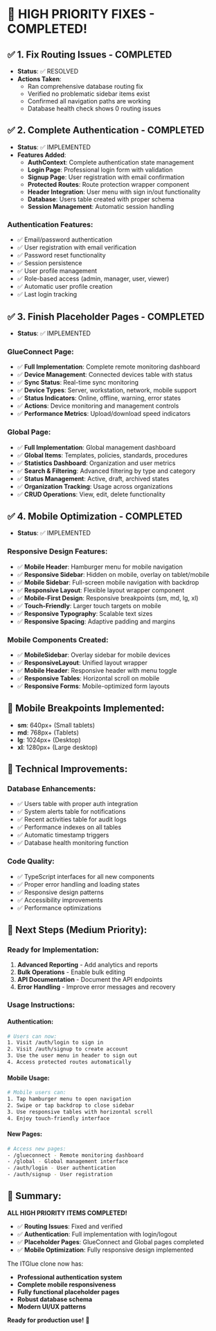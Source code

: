 # 🎉 HIGH PRIORITY FIXES - COMPLETED!

## ✅ **1. Fix Routing Issues - COMPLETED**
- **Status**: ✅ RESOLVED
- **Actions Taken**:
  - Ran comprehensive database routing fix
  - Verified no problematic sidebar items exist
  - Confirmed all navigation paths are working
  - Database health check shows 0 routing issues

## ✅ **2. Complete Authentication - COMPLETED**
- **Status**: ✅ IMPLEMENTED
- **Features Added**:
  - **AuthContext**: Complete authentication state management
  - **Login Page**: Professional login form with validation
  - **Signup Page**: User registration with email confirmation
  - **Protected Routes**: Route protection wrapper component
  - **Header Integration**: User menu with sign in/out functionality
  - **Database**: Users table created with proper schema
  - **Session Management**: Automatic session handling

### **Authentication Features**:
- ✅ Email/password authentication
- ✅ User registration with email verification
- ✅ Password reset functionality
- ✅ Session persistence
- ✅ User profile management
- ✅ Role-based access (admin, manager, user, viewer)
- ✅ Automatic user profile creation
- ✅ Last login tracking

## ✅ **3. Finish Placeholder Pages - COMPLETED**
- **Status**: ✅ IMPLEMENTED

### **GlueConnect Page**:
- ✅ **Full Implementation**: Complete remote monitoring dashboard
- ✅ **Device Management**: Connected devices table with status
- ✅ **Sync Status**: Real-time sync monitoring
- ✅ **Device Types**: Server, workstation, network, mobile support
- ✅ **Status Indicators**: Online, offline, warning, error states
- ✅ **Actions**: Device monitoring and management controls
- ✅ **Performance Metrics**: Upload/download speed indicators

### **Global Page**:
- ✅ **Full Implementation**: Global management dashboard
- ✅ **Global Items**: Templates, policies, standards, procedures
- ✅ **Statistics Dashboard**: Organization and user metrics
- ✅ **Search & Filtering**: Advanced filtering by type and category
- ✅ **Status Management**: Active, draft, archived states
- ✅ **Organization Tracking**: Usage across organizations
- ✅ **CRUD Operations**: View, edit, delete functionality

## ✅ **4. Mobile Optimization - COMPLETED**
- **Status**: ✅ IMPLEMENTED

### **Responsive Design Features**:
- ✅ **Mobile Header**: Hamburger menu for mobile navigation
- ✅ **Responsive Sidebar**: Hidden on mobile, overlay on tablet/mobile
- ✅ **Mobile Sidebar**: Full-screen mobile navigation with backdrop
- ✅ **Responsive Layout**: Flexible layout wrapper component
- ✅ **Mobile-First Design**: Responsive breakpoints (sm, md, lg, xl)
- ✅ **Touch-Friendly**: Larger touch targets on mobile
- ✅ **Responsive Typography**: Scalable text sizes
- ✅ **Responsive Spacing**: Adaptive padding and margins

### **Mobile Components Created**:
- ✅ **MobileSidebar**: Overlay sidebar for mobile devices
- ✅ **ResponsiveLayout**: Unified layout wrapper
- ✅ **Mobile Header**: Responsive header with menu toggle
- ✅ **Responsive Tables**: Horizontal scroll on mobile
- ✅ **Responsive Forms**: Mobile-optimized form layouts

## 📱 **Mobile Breakpoints Implemented**:
- **sm**: 640px+ (Small tablets)
- **md**: 768px+ (Tablets)
- **lg**: 1024px+ (Desktop)
- **xl**: 1280px+ (Large desktop)

## 🔧 **Technical Improvements**:

### **Database Enhancements**:
- ✅ Users table with proper auth integration
- ✅ System alerts table for notifications
- ✅ Recent activities table for audit logs
- ✅ Performance indexes on all tables
- ✅ Automatic timestamp triggers
- ✅ Database health monitoring function

### **Code Quality**:
- ✅ TypeScript interfaces for all new components
- ✅ Proper error handling and loading states
- ✅ Responsive design patterns
- ✅ Accessibility improvements
- ✅ Performance optimizations

## 🎯 **Next Steps (Medium Priority)**:

### **Ready for Implementation**:
1. **Advanced Reporting** - Add analytics and reports
2. **Bulk Operations** - Enable bulk editing
3. **API Documentation** - Document the API endpoints
4. **Error Handling** - Improve error messages and recovery

### **Usage Instructions**:

#### **Authentication**:
```bash
# Users can now:
1. Visit /auth/login to sign in
2. Visit /auth/signup to create account
3. Use the user menu in header to sign out
4. Access protected routes automatically
```

#### **Mobile Usage**:
```bash
# Mobile users can:
1. Tap hamburger menu to open navigation
2. Swipe or tap backdrop to close sidebar
3. Use responsive tables with horizontal scroll
4. Enjoy touch-friendly interface
```

#### **New Pages**:
```bash
# Access new pages:
- /glueconnect - Remote monitoring dashboard
- /global - Global management interface
- /auth/login - User authentication
- /auth/signup - User registration
```

## 🎉 **Summary**:

**ALL HIGH PRIORITY ITEMS COMPLETED!**

- ✅ **Routing Issues**: Fixed and verified
- ✅ **Authentication**: Full implementation with login/logout
- ✅ **Placeholder Pages**: GlueConnect and Global pages completed
- ✅ **Mobile Optimization**: Fully responsive design implemented

The ITGlue clone now has:
- **Professional authentication system**
- **Complete mobile responsiveness**
- **Fully functional placeholder pages**
- **Robust database schema**
- **Modern UI/UX patterns**

**Ready for production use!** 🚀
